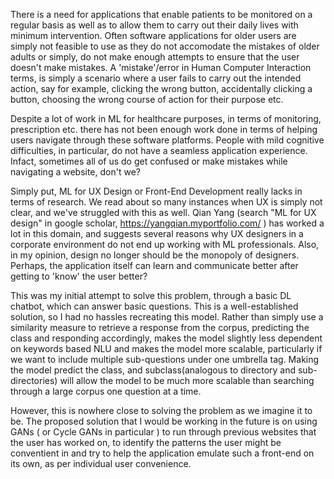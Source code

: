 There is a need for applications that enable patients to be monitored on a regular basis as well as to allow them to carry out their daily lives with minimum intervention. Often software applications for older users are simply not feasible to use as they do not accomodate the mistakes of older adults or simply, do not make enough attempts to ensure that the user doesn't make mistakes. A 'mistake'/error in Human Computer Interaction terms, is simply a scenario where a user fails to carry out the intended action, say for example, clicking the wrong button, accidentally clicking a button, choosing the wrong course of action for their purpose etc. 

Despite a lot of work in ML for healthcare purposes, in terms of monitoring,  prescription etc. there has not been enough work done in terms of helping users navigate through these software platforms. People with mild cognitive difficulties, in particular, do not have a seamless application experience. Infact, sometimes all of us do get confused or make mistakes while navigating a website, don't we?

Simply put, ML for UX Design or Front-End Development really lacks in terms of research.
We read about so many instances when UX is simply not clear, and we've struggled with this as well. Qian Yang (search "ML for UX design" in google scholar, https://yangqian.myportfolio.com/ ) has worked a lot in this domain, and suggests several reasons why UX designers in a corporate environment do not end up working with ML professionals. Also, in my opinion, design no longer should be the monopoly of designers. Perhaps, the application itself can learn and communicate better after getting to 'know' the user better? 

This was my initial attempt to solve this problem, through a basic DL chatbot, which can answer basic questions. This is a well-established solution, so I had no hassles recreating this model. Rather than simply use a similarity measure to retrieve a response from the corpus, predicting the class and responding accordingly, makes the model slightly less dependent on keywords based NLU and makes the model more scalable, particularly if we want to include multiple sub-questions under one umbrella tag. Making the model predict the class, and subclass(analogous to directory and sub-directories) will allow the model to be much more scalable than searching through a large corpus one question at a time.

However, this is nowhere close to solving the problem as we imagine it to be. The proposed solution that I would be working in the future is on using GANs ( or Cycle GANs in particular ) to run through previous websites that the user has worked on, to identify the patterns the user might be conventient in and try to help the application emulate such a front-end on its own, as per individual user convenience.
